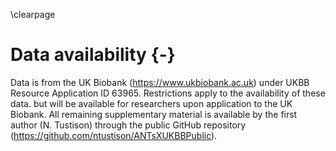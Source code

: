 
\clearpage

# Data availability {-}

Data is from the UK Biobank (https://www.ukbiobank.ac.uk) under UKBB Resource
Application ID 63965.   Restrictions apply to the availability of these data.
but will be available for researchers upon application to the UK Biobank.  All
remaining supplementary material is available by the first author (N. Tustison) 
through the public GitHub repository (https://github.com/ntustison/ANTsXUKBBPublic).


